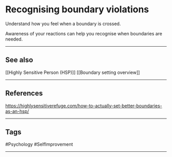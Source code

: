 # Recognising boundary violations

Understand how you feel when a boundary is crossed.

Awareness of your reactions can help you recognise when boundaries are needed.


---
## See also

[[Highly Sensitive Person (HSP)]]
[[Boundary setting overview]]

---
## References

https://highlysensitiverefuge.com/how-to-actually-set-better-boundaries-as-an-hsp/

---
## Tags

#Psychology #SelfImprovement 

---

